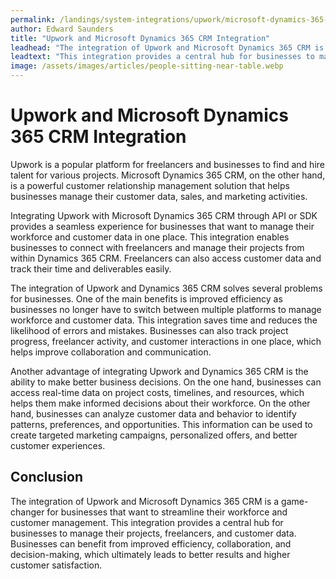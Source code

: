 ```yaml
---
permalink: /landings/system-integrations/upwork/microsoft-dynamics-365-crm
author: Edward Saunders
title: "Upwork and Microsoft Dynamics 365 CRM Integration"
leadhead: "The integration of Upwork and Microsoft Dynamics 365 CRM is a game-changer for businesses that want to streamline their workforce and customer management"
leadtext: "This integration provides a central hub for businesses to manage their projects, freelancers, and customer data. Businesses can benefit from improved efficiency, collaboration, and decision-making, which ultimately leads to better results and higher customer satisfaction."
image: /assets/images/articles/people-sitting-near-table.webp
---
```

<div class="arttext">
  <h1>Upwork and Microsoft Dynamics 365 CRM Integration</h1>

  <p>Upwork is a popular platform for freelancers and businesses to find and hire talent for various projects. Microsoft Dynamics 365 CRM, on the other hand, is a powerful customer relationship management solution that helps businesses manage their customer data, sales, and marketing activities.</p>

  <p>Integrating Upwork with Microsoft Dynamics 365 CRM through API or SDK provides a seamless experience for businesses that want to manage their workforce and customer data in one place. This integration enables businesses to connect with freelancers and manage their projects from within Dynamics 365 CRM. Freelancers can also access customer data and track their time and deliverables easily.</p>

  <p>The integration of Upwork and Dynamics 365 CRM solves several problems for businesses. One of the main benefits is improved efficiency as businesses no longer have to switch between multiple platforms to manage workforce and customer data. This integration saves time and reduces the likelihood of errors and mistakes. Businesses can also track project progress, freelancer activity, and customer interactions in one place, which helps improve collaboration and communication.</p>

  <p>Another advantage of integrating Upwork and Dynamics 365 CRM is the ability to make better business decisions. On the one hand, businesses can access real-time data on project costs, timelines, and resources, which helps them make informed decisions about their workforce. On the other hand, businesses can analyze customer data and behavior to identify patterns, preferences, and opportunities. This information can be used to create targeted marketing campaigns, personalized offers, and better customer experiences.</p>

  <h2>Conclusion</h2>

  <p>The integration of Upwork and Microsoft Dynamics 365 CRM is a game-changer for businesses that want to streamline their workforce and customer management. This integration provides a central hub for businesses to manage their projects, freelancers, and customer data. Businesses can benefit from improved efficiency, collaboration, and decision-making, which ultimately leads to better results and higher customer satisfaction.</p>

</div>